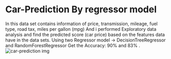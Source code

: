 # Car-Prediction By regressor model 
In this data set contains information of price, transmission, mileage, fuel type, road tax, miles per gallon (mpg)
And i performed Exploratory data analysis and find the predicted score (car price) based on the features data have in the data sets.
Using two Regressor model -> DecisionTreeRegressor and RandomForestRegressor 
Get the Accuracy: 90% and 83% .
![car-prediction img](https://user-images.githubusercontent.com/59997919/145713254-b9626c94-0ece-4397-bc21-49405f29529e.png)
